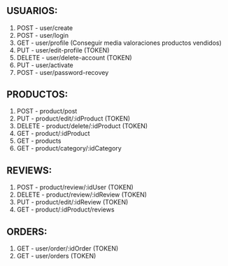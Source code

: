 # 

## USUARIOS:
1. POST - user/create
2. POST - user/login
3. GET - user/profile (Conseguir media valoraciones productos vendidos)
4. PUT - user/edit-profile (TOKEN)
5. DELETE - user/delete-account (TOKEN)
6. PUT - user/activate
7. POST - user/password-recovey

## PRODUCTOS: 
1. POST - product/post
2. PUT - product/edit/:idProduct (TOKEN)
3. DELETE - product/delete/:idProduct (TOKEN)
4. GET - product/:idProduct
5. GET - products
6. GET - product/category/:idCategory

## REVIEWS:
1. POST - product/review/:idUser (TOKEN)
2. DELETE - product/review/:idReview (TOKEN)
3. PUT - product/edit/:idReview (TOKEN)
4. GET - product/:idProduct/reviews

## ORDERS:
1. GET - user/order/:idOrder (TOKEN)
2. GET - user/orders (TOKEN)